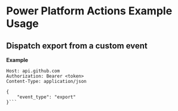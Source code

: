 # Power Platform Actions Example Usage

## Dispatch export from a custom event

**Example**
```POST /repos/paulbreuler/powerplatform-actions-example/dispatches HTTP/1.1
Host: api.github.com
Authorization: Bearer <token>
Content-Type: application/json

{
    "event_type": "export"
}```
